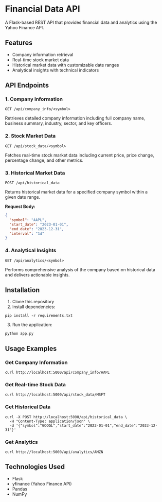 # Financial Data API

A Flask-based REST API that provides financial data and analytics using the Yahoo Finance API.

## Features

- Company information retrieval
- Real-time stock market data
- Historical market data with customizable date ranges
- Analytical insights with technical indicators

## API Endpoints

### 1. Company Information
```
GET /api/company_info/<symbol>
```
Retrieves detailed company information including full company name, business summary, industry, sector, and key officers.

### 2. Stock Market Data
```
GET /api/stock_data/<symbol>
```
Fetches real-time stock market data including current price, price change, percentage change, and other metrics.

### 3. Historical Market Data
```
POST /api/historical_data
```
Returns historical market data for a specified company symbol within a given date range.

**Request Body:**
```json
{
  "symbol": "AAPL",
  "start_date": "2023-01-01",
  "end_date": "2023-12-31",
  "interval": "1d"
}
```

### 4. Analytical Insights
```
GET /api/analytics/<symbol>
```
Performs comprehensive analysis of the company based on historical data and delivers actionable insights.

## Installation

1. Clone this repository
2. Install dependencies:
```
pip install -r requirements.txt
```
3. Run the application:
```
python app.py
```

## Usage Examples

### Get Company Information
```
curl http://localhost:5000/api/company_info/AAPL
```

### Get Real-time Stock Data
```
curl http://localhost:5000/api/stock_data/MSFT
```

### Get Historical Data
```
curl -X POST http://localhost:5000/api/historical_data \
  -H "Content-Type: application/json" \
  -d '{"symbol":"GOOGL","start_date":"2023-01-01","end_date":"2023-12-31"}'
```

### Get Analytics
```
curl http://localhost:5000/api/analytics/AMZN
```

## Technologies Used

- Flask
- yfinance (Yahoo Finance API)
- Pandas
- NumPy

